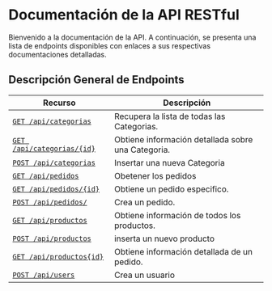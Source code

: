 # Documentación de la API RESTful

Bienvenido a la documentación de la API. A continuación, se presenta una lista
de endpoints disponibles con enlaces a sus respectivas documentaciones detalladas.

## Descripción General de Endpoints

| Recurso                    | Descripción |
| -------------------------- | ----------- |
| [`GET /api/categorias`](./GET-Categorias.md)               | Recupera la lista de todas las Categorias. |
| [`GET /api/categorias/{id}`](./GET-Categorias-id.md)        | Obtiene información detallada sobre una Categoria. |
| [`POST /api/categorias`](./POST-Categorias.md)  | Insertar una nueva Categoria |
| [`GET /api/pedidos`](./GET-Pedidos.md)              | Obetener los pedidos |
| [`GET /api/pedidos/{id}`](./GET-Pedidos-id.md) | Obtiene un pedido especifico. |
| [`POST /api/pedidos/`](./POST-Pedidos.md)            | Crea un pedido. |
| [`GET /api/productos`](./GET-Productos.md)        | Obtiene información de todos los productos. |
| [`POST /api/productos`](./POST-Productos.md)        | inserta un nuevo producto |
| [`GET /api/productos{id}`](./GET-Productos-id.md)       | Obtiene información detallada de un pedido. |
| [`POST /api/users`](.POST-Users.md)        | Crea un usuario |
